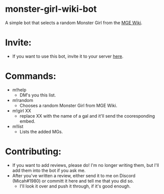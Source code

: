 # monster-girl-wiki-bot
A simple bot that selects a random Monster Girl from the [MGE Wiki](https://monstergirlencyclopedia.fandom.com/wiki/Monster_Girls).

# Invite:
- If you want to use this bot, invite it to your server [here](https://discord.com/oauth2/authorize?client_id=817226079831588915&scope=bot).

# Commands:
- m!help
  - DM's you this list.
- m!random
  - Chooses a random Monster Girl from MGE Wiki.
- m!girl XX
  - replace XX with the name of a gal and it'll send the cooresponding embed. 
- m!list
  - Lists the added MGs.

# Contributing:
- If you want to add reviews, please do! I'm no longer writing them, but I'll add them into the bot if you ask me.
- After you've written a review, either send it to me on Discord (Micah#1980) or committ it here and tell me that you did so.
  - I'll look it over and push it through, if it's good enough.
